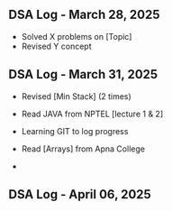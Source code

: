 ## DSA Log - March 28, 2025
- Solved X problems on [Topic]
- Revised Y concept

## DSA Log - March 31, 2025
- Revised [Min Stack] (2 times)
- Read JAVA from NPTEL [lecture 1 & 2]
- Learning GIT to log progress
- Read [Arrays] from Apna College



- 
## DSA Log - April 06, 2025

